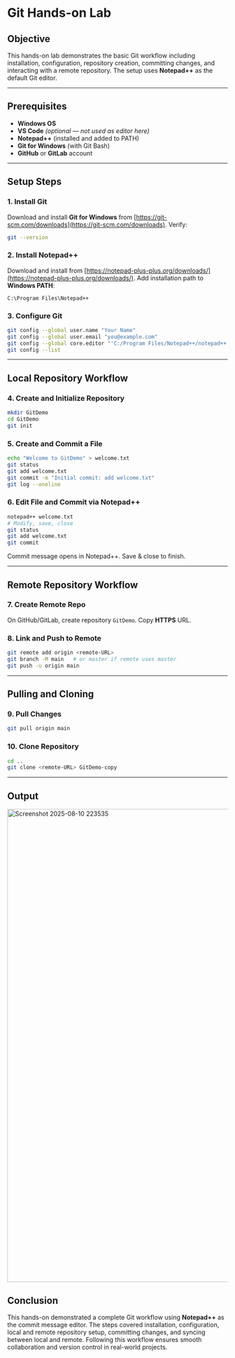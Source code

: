# Git Hands-on Lab

## **Objective**

This hands-on lab demonstrates the basic Git workflow including installation, configuration, repository creation, committing changes, and interacting with a remote repository.
The setup uses **Notepad++** as the default Git editor.

---

## **Prerequisites**

* **Windows OS**
* **VS Code** *(optional — not used as editor here)*
* **Notepad++** (installed and added to PATH)
* **Git for Windows** (with Git Bash)
* **GitHub** or **GitLab** account

---

## **Setup Steps**

### 1. Install Git

Download and install **Git for Windows** from [https://git-scm.com/downloads](https://git-scm.com/downloads).
Verify:

```bash
git --version
```

### 2. Install Notepad++

Download and install from [https://notepad-plus-plus.org/downloads/](https://notepad-plus-plus.org/downloads/).
Add installation path to **Windows PATH**:

```
C:\Program Files\Notepad++
```

### 3. Configure Git

```bash
git config --global user.name "Your Name"
git config --global user.email "you@example.com"
git config --global core.editor "'C:/Program Files/Notepad++/notepad++.exe' -multiInst -notabbar -nosession -noPlugin"
git config --list
```

---

## **Local Repository Workflow**

### 4. Create and Initialize Repository

```bash
mkdir GitDemo
cd GitDemo
git init
```

### 5. Create and Commit a File

```bash
echo "Welcome to GitDemo" > welcome.txt
git status
git add welcome.txt
git commit -m "Initial commit: add welcome.txt"
git log --oneline
```

### 6. Edit File and Commit via Notepad++

```bash
notepad++ welcome.txt
# Modify, save, close
git status
git add welcome.txt
git commit
```

Commit message opens in Notepad++. Save & close to finish.

---

## **Remote Repository Workflow**

### 7. Create Remote Repo

On GitHub/GitLab, create repository `GitDemo`. Copy **HTTPS** URL.

### 8. Link and Push to Remote

```bash
git remote add origin <remote-URL>
git branch -M main   # or master if remote uses master
git push -u origin main
```

---

## **Pulling and Cloning**

### 9. Pull Changes

```bash
git pull origin main
```

### 10. Clone Repository

```bash
cd ..
git clone <remote-URL> GitDemo-copy
```

---
## Output


<img width="1920" height="1080" alt="Screenshot 2025-08-10 223535" src="https://github.com/user-attachments/assets/9bd44aba-c75f-4bec-8a1d-1b63e0977f9a" />


## **Conclusion**

This hands-on demonstrated a complete Git workflow using **Notepad++** as the commit message editor.
The steps covered installation, configuration, local and remote repository setup, committing changes, and syncing between local and remote.
Following this workflow ensures smooth collaboration and version control in real-world projects.

